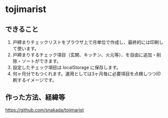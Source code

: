 # tojimarist

## できること

1. 戸締まりチェックリストをブラウザ上で月単位で作成し、最終的には印刷して使います。
2. 戸締まりするチェック項目（玄関、キッチン、火元等）、を自由に追加・削除・ソートができます。
3. 設定したチェック項目は localStorage に保存します。
4. 何ヶ月分でもつくれます。運用としては3ヶ月毎に必要項目を点検しつつ印刷するイメージです。

## 作った方法、経緯等
https://github.com/snakada/tojimarist
